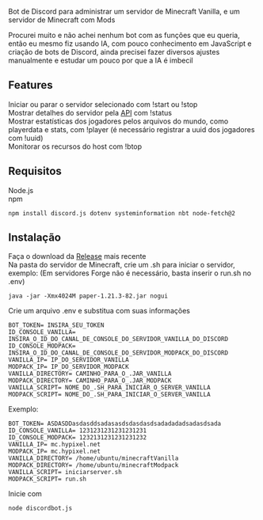 Bot de Discord para administrar um servidor de Minecraft Vanilla, e um servidor de Minecraft com Mods

Procurei muito e não achei nenhum bot com as funções que eu queria, então eu mesmo fiz usando IA, com pouco conhecimento em JavaScript e criação de bots de Discord, ainda precisei fazer diversos ajustes manualmente e estudar um pouco por que a IA é imbecil

## Features
Iniciar ou parar o servidor selecionado com !start ou !stop\
Mostrar detalhes do servidor pela [API](https://api.mcsrvstat.us/) com !status\
Mostrar estatísticas dos jogadores pelos arquivos do mundo, como playerdata e stats, com !player (é necessário registrar a uuid dos jogadores com !uuid)\
Monitorar os recursos do host com !btop


## Requisitos
Node.js\
npm
```
npm install discord.js dotenv systeminformation nbt node-fetch@2
```
## Instalação
Faça o download da [Release](https://github.com/yukioktk/botservermine/releases) mais recente\
Na pasta do servidor de Minecraft, crie um .sh para iniciar o servidor, exemplo:  (Em servidores Forge não é necessário, basta inserir o run.sh no .env)
```
java -jar -Xmx4024M paper-1.21.3-82.jar nogui
```


Crie um arquivo .env e substitua com suas informações
```
BOT_TOKEN= INSIRA_SEU_TOKEN
ID_CONSOLE_VANILLA= INSIRA_O_ID_DO_CANAL_DE_CONSOLE_DO_SERVIDOR_VANILLA_DO_DISCORD
ID_CONSOLE_MODPACK= INSIRA_O_ID_DO_CANAL_DE_CONSOLE_DO_SERVIDOR_MODPACK_DO_DISCORD
VANILLA_IP= IP_DO_SERVIDOR_VANILLA
MODPACK_IP= IP_DO_SERVIDOR_MODPACK
VANILLA_DIRECTORY= CAMINHO_PARA_O_.JAR_VANILLA
MODPACK_DIRECTORY= CAMINHO_PARA_O_.JAR_MODPACK
VANILLA_SCRIPT= NOME_DO_.SH_PARA_INICIAR_O_SERVER_VANILLA
MODPACK_SCRIPT= NOME_DO_.SH_PARA_INICIAR_O_SERVER_VANILLA
```
Exemplo:
```
BOT_TOKEN= ASDASDDasdasddsadasasdsdasdasdsadadadadsadasdsada
ID_CONSOLE_VANILLA= 1231231231231231231
ID_CONSOLE_MODPACK= 1232131231231231232
VANILLA_IP= mc.hypixel.net
MODPACK_IP= mc.hypixel.net
VANILLA_DIRECTORY= /home/ubuntu/minecraftVanilla
MODPACK_DIRECTORY= /home/ubuntu/minecraftModpack
VANILLA_SCRIPT= iniciarserver.sh
MODPACK_SCRIPT= run.sh 
```
Inicie com
```
node discordbot.js
```
